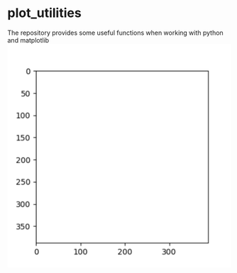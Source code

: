 # plot_utilities
The repository provides some useful functions when working with python and matplotlib
![alt text](https://github.com/janek-gross/plot_utilities/blob/master/test.gif?raw=true)
